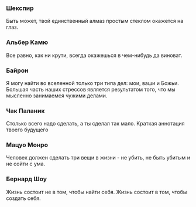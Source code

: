 ### Шекспир
Быть может, твой единственный алмаз простым стеклом окажется на глаз.
### Альбер Камю
Все равно, как ни крути, всегда окажешься в чем-нибудь да виноват.
### Байрон
Я могу найти во вселенной только три типа дел: мои, ваши и Божьи. Большая часть наших стрессов является результатом того, что мы мысленно занимаемся чужими делами.
### Чак Паланик
Столько всего надо сделать, а ты сделал так мало. Краткая аннотация твоего будущего
### Мацуо Монро
Человек должен сделать три вещи в жизни - не убить, не быть убитым и не сойти с ума.
### Бернард Шоу
Жизнь состоит не в том, чтобы найти себя. Жизнь состоит в том, чтобы создать себя.
